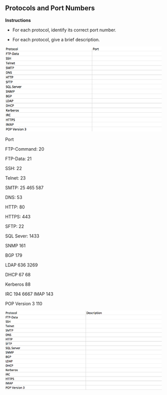 ## Protocols and Port Numbers

**Instructions**

* For each protocol, identify its correct port number. 

* For each protocol, give a brief description.


![images](images/port.png)

Port 

FTP-Command: 20

FTP-Data: 21

SSH: 22

Telnet: 23

SMTP: 25 465 587

DNS: 53

HTTP: 80

HTTPS: 443

SFTP: 22

SQL Sever: 1433

SNMP 161

BGP 179

LDAP 636 3269

DHCP 67 68

Kerberos 88

IRC 194 6667
IMAP 143

POP Version 3 110



![images](images/protocol.png)








